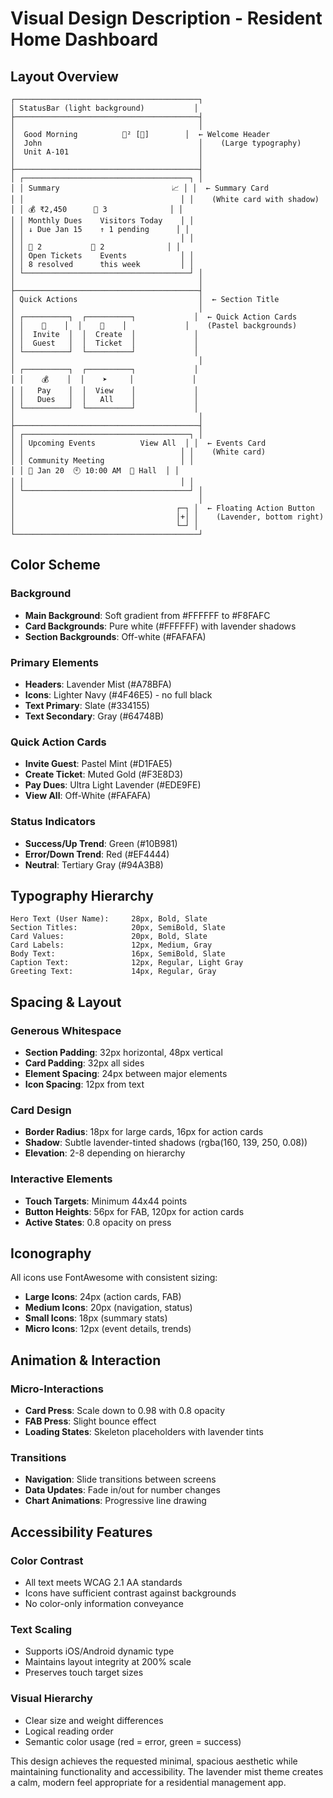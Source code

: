 # Visual Design Description - Resident Home Dashboard

## Layout Overview

```
┌─────────────────────────────────────────┐
│ StatusBar (light background)           │
├─────────────────────────────────────────┤
│                                         │
│  Good Morning          🔔² [👤]        │  ← Welcome Header
│  John                                   │    (Large typography)
│  Unit A-101                             │
│                                         │
├─────────────────────────────────────────┤
│ ┌─────────────────────────────────────┐ │
│ │ Summary                         📈 │ │  ← Summary Card
│ │                                   │ │    (White card with shadow)
│ │ 💰 ₹2,450      👥 3              │ │
│ │ Monthly Dues    Visitors Today    │ │
│ │ ↓ Due Jan 15    ↑ 1 pending      │ │
│ │                                   │ │
│ │ 🎫 2           📅 2              │ │
│ │ Open Tickets    Events            │ │
│ │ 8 resolved      this week         │ │
│ └─────────────────────────────────────┘ │
│                                         │
├─────────────────────────────────────────┤
│ Quick Actions                           │  ← Section Title
│                                         │
│ ┌──────────┐  ┌──────────┐             │  ← Quick Action Cards
│ │    👥    │  │    🎫    │             │    (Pastel backgrounds)
│ │  Invite  │  │  Create  │             │
│ │  Guest   │  │  Ticket  │             │
│ └──────────┘  └──────────┘             │
│                                         │
│ ┌──────────┐  ┌──────────┐             │
│ │    💰    │  │    ➤     │             │
│ │   Pay    │  │  View    │             │
│ │   Dues   │  │   All    │             │
│ └──────────┘  └──────────┘             │
│                                         │
├─────────────────────────────────────────┤
│ ┌─────────────────────────────────────┐ │
│ │ Upcoming Events          View All  │ │  ← Events Card
│ │                                   │ │    (White card)
│ │ Community Meeting                 │ │
│ │ 📅 Jan 20  🕙 10:00 AM  📍 Hall  │ │
│ │                                   │ │
│ └─────────────────────────────────────┘ │
│                                         │
│                                    ┌─┐ │  ← Floating Action Button
│                                    │+│ │    (Lavender, bottom right)
│                                    └─┘ │
└─────────────────────────────────────────┘
```

## Color Scheme

### Background
- **Main Background**: Soft gradient from #FFFFFF to #F8FAFC
- **Card Backgrounds**: Pure white (#FFFFFF) with lavender shadows
- **Section Backgrounds**: Off-white (#FAFAFA)

### Primary Elements
- **Headers**: Lavender Mist (#A78BFA)
- **Icons**: Lighter Navy (#4F46E5) - no full black
- **Text Primary**: Slate (#334155)
- **Text Secondary**: Gray (#64748B)

### Quick Action Cards
- **Invite Guest**: Pastel Mint (#D1FAE5)
- **Create Ticket**: Muted Gold (#F3E8D3)
- **Pay Dues**: Ultra Light Lavender (#EDE9FE)
- **View All**: Off-White (#FAFAFA)

### Status Indicators
- **Success/Up Trend**: Green (#10B981)
- **Error/Down Trend**: Red (#EF4444)
- **Neutral**: Tertiary Gray (#94A3B8)

## Typography Hierarchy

```
Hero Text (User Name):     28px, Bold, Slate
Section Titles:            20px, SemiBold, Slate
Card Values:               20px, Bold, Slate
Card Labels:               12px, Medium, Gray
Body Text:                 16px, SemiBold, Slate
Caption Text:              12px, Regular, Light Gray
Greeting Text:             14px, Regular, Gray
```

## Spacing & Layout

### Generous Whitespace
- **Section Padding**: 32px horizontal, 48px vertical
- **Card Padding**: 32px all sides
- **Element Spacing**: 24px between major elements
- **Icon Spacing**: 12px from text

### Card Design
- **Border Radius**: 18px for large cards, 16px for action cards
- **Shadow**: Subtle lavender-tinted shadows (rgba(160, 139, 250, 0.08))
- **Elevation**: 2-8 depending on hierarchy

### Interactive Elements
- **Touch Targets**: Minimum 44x44 points
- **Button Heights**: 56px for FAB, 120px for action cards
- **Active States**: 0.8 opacity on press

## Iconography

All icons use FontAwesome with consistent sizing:
- **Large Icons**: 24px (action cards, FAB)
- **Medium Icons**: 20px (navigation, status)
- **Small Icons**: 18px (summary stats)
- **Micro Icons**: 12px (event details, trends)

## Animation & Interaction

### Micro-Interactions
- **Card Press**: Scale down to 0.98 with 0.8 opacity
- **FAB Press**: Slight bounce effect
- **Loading States**: Skeleton placeholders with lavender tints

### Transitions
- **Navigation**: Slide transitions between screens
- **Data Updates**: Fade in/out for number changes
- **Chart Animations**: Progressive line drawing

## Accessibility Features

### Color Contrast
- All text meets WCAG 2.1 AA standards
- Icons have sufficient contrast against backgrounds
- No color-only information conveyance

### Text Scaling
- Supports iOS/Android dynamic type
- Maintains layout integrity at 200% scale
- Preserves touch target sizes

### Visual Hierarchy
- Clear size and weight differences
- Logical reading order
- Semantic color usage (red = error, green = success)

This design achieves the requested minimal, spacious aesthetic while maintaining functionality and accessibility. The lavender mist theme creates a calm, modern feel appropriate for a residential management app.